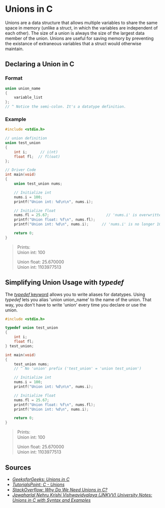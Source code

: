 # Unions in C
Unions are a data structure that allows multiple variables to share the same space in memory (unlike a struct, in which the variables are independent of each other).
The size of a union is always the size of the largest data member of the union. Unions are useful for saving memory by preventing the existance of extraneous variables
that a struct would otherwise maintain.

## Declaring a Union in C

### Format
```C
union union_name 
{ 
    variable_list 
};    
// ^ Notice the semi-colon. It's a datatype definition.
```

### Example
```C
#include <stdio.h>

// union definition
union test_union
{
    int i;      // i(nt)
    float fl;  // fl(oat)
};

// Driver Code
int main(void)
{
    union test_union nums;

    // Initialize int
    nums.i = 100;
    printf("Union int: %d\n\n", nums.i);

    // Initialize float
    nums.fl = 25.67;                          // 'nums.i' is overwritten here
    printf("Union float: %f\n", nums.fl);
    printf("Union int: %d\n", nums.i);      // 'nums.i' is no longer 100

    return 0;
}
```
> Prints: <br />
> Union int: 100 <br /> 
> 
> Union float: 25.670000 <br /> 
> Union int: 1103977513 <br />

## Simplifying Union Usage with _typedef_
The [_typedef_ keyword](https://www.tutorialspoint.com/cprogramming/c_typedef.htm) allows you to write aliases for datatypes. Using _typedef_ lets you alias 
'union union_name' to the name of the union. That way, you don't have to write 'union' every time you declare or use the union.
```C
#include <stdio.h>

typedef union test_union
{
    int i;
    float fl;
} test_union;

int main(void)
{
    test_union nums;
    // ^ No 'union' prefix ('test_union' = 'union test_union')

    // Initialize int
    nums.i = 100;
    printf("Union int: %d\n\n", nums.i);

    // Initialize float
    nums.fl = 25.67;
    printf("Union float: %f\n", nums.fl);
    printf("Union int: %d\n", nums.i);

    return 0;
}
```
> Prints: <br />
> Union int: 100 <br /> 
> 
> Union float: 25.670000 <br /> 
> Union int: 1103977513 <br />

## Sources
- [_GeeksforGeeks: Unions in C_](https://www.geeksforgeeks.org/union-c/)
- [_TutorialsPoint: C - Unions_](https://www.tutorialspoint.com/cprogramming/c_unions.htm)
- [_StackOverflow: Why Do We Need Unions in C?_](https://stackoverflow.com/questions/252552/why-do-we-need-c-unions)
- [_Jawaharlal Nehru Krishi Vishwavidyalaya (JNKVV) University Notes: Unions in C with Syntax and Examples_](http://www.jnkvv.org/PDF/25042020093559244201357.pdf)
